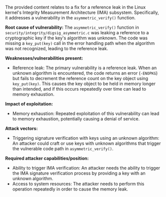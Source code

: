The provided content relates to a fix for a reference leak in the Linux kernel's Integrity Measurement Architecture (IMA) subsystem. Specifically, it addresses a vulnerability in the `asymmetric_verify()` function.

**Root cause of vulnerability:**
The `asymmetric_verify()` function in `security/integrity/digsig_asymmetric.c` was leaking a reference to a cryptographic key if the key's algorithm was unknown. The code was missing a `key_put(key)` call in the error handling path when the algorithm was not recognized, leading to the reference leak.

**Weaknesses/vulnerabilities present:**
- Reference leak: The primary vulnerability is a reference leak.  When an unknown algorithm is encountered, the code returns an error (`-ENOPKG`) but fails to decrement the reference count on the key object using `key_put(key)`. This causes the key object to be held in memory longer than intended, and if this occurs repeatedly over time can lead to memory exhaustion.

**Impact of exploitation:**
- Memory exhaustion: Repeated exploitation of this vulnerability can lead to memory exhaustion, potentially causing a denial of service.

**Attack vectors:**
- Triggering signature verification with keys using an unknown algorithm: An attacker could craft or use keys with unknown algorithms that trigger the vulnerable code path in `asymmetric_verify()`.

**Required attacker capabilities/position:**
- Ability to trigger IMA verification: An attacker needs the ability to trigger the IMA signature verification process by providing a key with an unknown algorithm.
- Access to system resources: The attacker needs to perform this operation repeatedly in order to cause the memory leak.